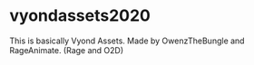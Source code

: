 # vyondassets2020
This is basically Vyond Assets. Made by OwenzTheBungle and RageAnimate. (Rage and O2D)
